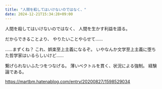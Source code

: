 ```yaml
---
title: "人間を殺してはいけないのではなく、"
date: 2024-12-21T15:34:28+09:00
---
```

人間を殺してはいけないのではなく、
人間を生かす利益を語る。

だからできることより、
やりたいことやらせて……

……まずくね？
これ、娯楽至上主義になるぞ。
いやなんか文学至上主義に堕ちた哲学家はいるらしいけど……


繋げられないふたつをつなげる。
薄いベクトルを貫く、状況による強制。
経験論である。

https://martbm.hatenablog.com/entry/20200827/1598529034
